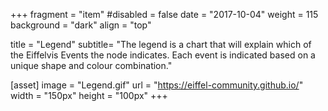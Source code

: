 +++
fragment = "item"
#disabled = false
date = "2017-10-04"
weight = 115
background = "dark"
align = "top"

title = "Legend"
subtitle= "The legend is a chart that will explain which of the Eiffelvis Events the node indicates. Each event is indicated based on a unique shape and colour combination."

[asset]
  image = "Legend.gif"
  url = "https://eiffel-community.github.io/"
  width = "150px"
  height = "100px"
+++


